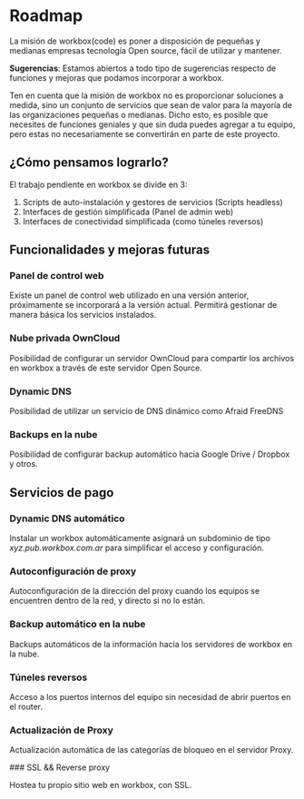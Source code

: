 # Roadmap

La misión de workbox(code) es poner a disposición de pequeñas y medianas empresas tecnología Open source, fácil de utilizar y mantener.

**Sugerencias**: Estamos abiertos a todo tipo de sugerencias respecto de funciones y mejoras que podamos incorporar a workbox.

Ten en cuenta que la misión de workbox no es proporcionar soluciones a medida, sino un conjunto de servicios que sean de valor para la mayoría de las organizaciones pequeñas o medianas. Dicho esto, es posible que necesites de funciones geniales y que sin duda puedes agregar a tu equipo, pero estas no necesariamente se convertirán en parte de este proyecto.

## ¿Cómo pensamos lograrlo?

El trabajo pendiente en workbox se divide en 3:

1. Scripts de auto-instalación y gestores de servicios (Scripts headless)
2. Interfaces de gestión simplificada (Panel de admin web)
3. Interfaces de conectividad simplificada (como túneles reversos)


## Funcionalidades y mejoras futuras


### Panel de control web

Existe un panel de control web utilizado en una versión anterior, próximamente se incorporará a la versión actual. Permitirá gestionar de manera básica los servicios instalados.


### Nube privada OwnCloud

Posibilidad de configurar un servidor OwnCloud para compartir los archivos en workbox a través de este servidor Open Source.


### Dynamic DNS

Posibilidad de utilizar un servicio de DNS dinámico como Afraid FreeDNS


### Backups en la nube

Posibilidad de configurar backup automático hacia Google Drive / Dropbox y otros.


## Servicios de pago

### Dynamic DNS automático

Instalar un workbox automáticamente asignará un subdominio de tipo *xyz.pub.workbox.com.ar* para simplificar el acceso y configuración.

### Autoconfiguración de proxy

Autoconfiguración de la dirección del proxy cuando los equipos se encuentren dentro de la red, y directo si no lo están.

### Backup automático en la nube

Backups automáticos de la información hacia los servidores de workbox en la nube.

### Túneles reversos

Acceso a los puertos internos del equipo sin necesidad de abrir puertos en el router.

### Actualización de Proxy

Actualización automática de las categorías de bloqueo en el servidor Proxy.

### SSL && Reverse proxy

Hostea tu propio sitio web en workbox, con SSL.

